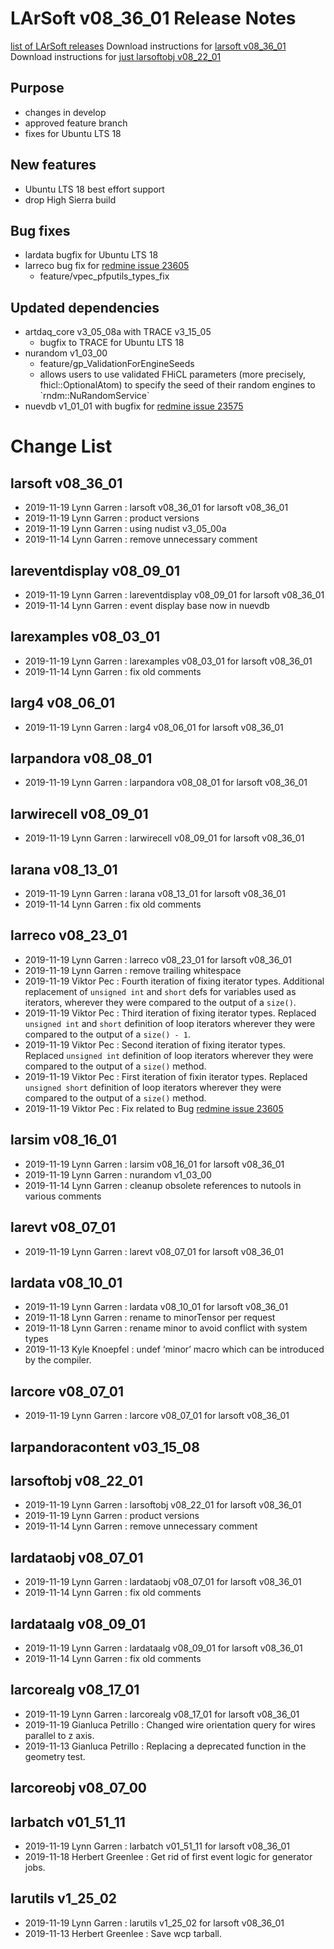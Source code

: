 LArSoft v08_36_01 Release Notes
======================================================================

[list of LArSoft releases](LArSoft_release_list)
Download instructions for [larsoft v08_36_01](http://scisoft.fnal.gov/scisoft/bundles/larsoft/v08_36_01/larsoft-v08_36_01.html)
Download instructions for [just larsoftobj v08_22_01](http://scisoft.fnal.gov/scisoft/bundles/larsoftobj/v08_22_01/larsoftobj-v08_22_01.html)

Purpose
--------------------

-   changes in develop
-   approved feature branch
-   fixes for Ubuntu LTS 18

New features
------------------------------

-   Ubuntu LTS 18 best effort support
-   drop High Sierra build

Bug fixes
------------------------

-   lardata bugfix for Ubuntu LTS 18
-   larreco bug fix for [redmine issue 23605](https://cdcvs.fnal.gov/redmine/issues/23605)
    -   feature/vpec_pfputils_types_fix

Updated dependencies
----------------------------------------------

-   artdaq_core v3_05_08a with TRACE v3_15_05
    -   bugfix to TRACE for Ubuntu LTS 18
-   nurandom v1_03_00
    -   feature/gp_ValidationForEngineSeeds
    -   allows users to use validated FHiCL parameters (more precisely, fhicl::OptionalAtom) to specify the seed of their random engines to \`rndm::NuRandomService\`
-   nuevdb v1_01_01 with bugfix for [redmine issue 23575](https://cdcvs.fnal.gov/redmine/issues/23575)

Change List
============================

larsoft v08_36_01
------------------------------------------

-   2019-11-19 Lynn Garren : larsoft v08_36_01 for larsoft v08_36_01
-   2019-11-19 Lynn Garren : product versions
-   2019-11-19 Lynn Garren : using nudist v3_05_00a
-   2019-11-14 Lynn Garren : remove unnecessary comment

lareventdisplay v08_09_01
----------------------------------------------------------

-   2019-11-19 Lynn Garren : lareventdisplay v08_09_01 for larsoft v08_36_01
-   2019-11-14 Lynn Garren : event display base now in nuevdb

larexamples v08_03_01
--------------------------------------------------

-   2019-11-19 Lynn Garren : larexamples v08_03_01 for larsoft v08_36_01
-   2019-11-14 Lynn Garren : fix old comments

larg4 v08_06_01
--------------------------------------

-   2019-11-19 Lynn Garren : larg4 v08_06_01 for larsoft v08_36_01

larpandora v08_08_01
------------------------------------------------

-   2019-11-19 Lynn Garren : larpandora v08_08_01 for larsoft v08_36_01

larwirecell v08_09_01
--------------------------------------------------

-   2019-11-19 Lynn Garren : larwirecell v08_09_01 for larsoft v08_36_01

larana v08_13_01
----------------------------------------

-   2019-11-19 Lynn Garren : larana v08_13_01 for larsoft v08_36_01
-   2019-11-14 Lynn Garren : fix old comments

larreco v08_23_01
------------------------------------------

-   2019-11-19 Lynn Garren : larreco v08_23_01 for larsoft v08_36_01
-   2019-11-19 Lynn Garren : remove trailing whitespace
-   2019-11-19 Viktor Pec : Fourth iteration of fixing iterator types. Additional replacement of `unsigned int` and `short` defs for variables used as iterators, wherever they were compared to the output of a `size()`.
-   2019-11-19 Viktor Pec : Third iteration of fixing iterator types. Replaced `unsigned int` and `short` definition of loop iterators wherever they were compared to the output of a `size() - 1`.
-   2019-11-19 Viktor Pec : Second iteration of fixing iterator types. Replaced `unsigned int` definition of loop iterators wherever they were compared to the output of a `size()` method.
-   2019-11-19 Viktor Pec : First iteration of fixin iterator types. Replaced `unsigned short` definition of loop iterators wherever they were compared to the output of a `size()` method.
-   2019-11-19 Viktor Pec : Fix related to Bug [redmine issue 23605](https://cdcvs.fnal.gov/redmine/issues/23605)

larsim v08_16_01
----------------------------------------

-   2019-11-19 Lynn Garren : larsim v08_16_01 for larsoft v08_36_01
-   2019-11-19 Lynn Garren : nurandom v1_03_00
-   2019-11-14 Lynn Garren : cleanup obsolete references to nutools in various comments

larevt v08_07_01
----------------------------------------

-   2019-11-19 Lynn Garren : larevt v08_07_01 for larsoft v08_36_01

lardata v08_10_01
------------------------------------------

-   2019-11-19 Lynn Garren : lardata v08_10_01 for larsoft v08_36_01
-   2019-11-18 Lynn Garren : rename to minorTensor per request
-   2019-11-18 Lynn Garren : rename minor to avoid conflict with system types
-   2019-11-13 Kyle Knoepfel : undef ‘minor’ macro which can be introduced by the compiler.

larcore v08_07_01
------------------------------------------

-   2019-11-19 Lynn Garren : larcore v08_07_01 for larsoft v08_36_01

larpandoracontent v03_15_08
--------------------------------------------------------------

larsoftobj v08_22_01
------------------------------------------------

-   2019-11-19 Lynn Garren : larsoftobj v08_22_01 for larsoft v08_36_01
-   2019-11-19 Lynn Garren : product versions
-   2019-11-14 Lynn Garren : remove unnecessary comment

lardataobj v08_07_01
------------------------------------------------

-   2019-11-19 Lynn Garren : lardataobj v08_07_01 for larsoft v08_36_01
-   2019-11-14 Lynn Garren : fix old comments

lardataalg v08_09_01
------------------------------------------------

-   2019-11-19 Lynn Garren : lardataalg v08_09_01 for larsoft v08_36_01
-   2019-11-14 Lynn Garren : fix old comments

larcorealg v08_17_01
------------------------------------------------

-   2019-11-19 Lynn Garren : larcorealg v08_17_01 for larsoft v08_36_01
-   2019-11-19 Gianluca Petrillo : Changed wire orientation query for wires parallel to z axis.
-   2019-11-13 Gianluca Petrillo : Replacing a deprecated function in the geometry test.

larcoreobj v08_07_00
------------------------------------------------

larbatch v01_51_11
--------------------------------------------

-   2019-11-19 Lynn Garren : larbatch v01_51_11 for larsoft v08_36_01
-   2019-11-18 Herbert Greenlee : Get rid of first event logic for generator jobs.

larutils v1_25_02
------------------------------------------

-   2019-11-19 Lynn Garren : larutils v1_25_02 for larsoft v08_36_01
-   2019-11-13 Herbert Greenlee : Save wcp tarball.
